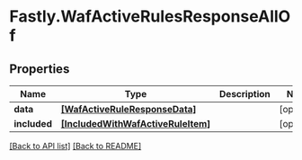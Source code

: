 # Fastly.WafActiveRulesResponseAllOf

## Properties

Name | Type | Description | Notes
------------ | ------------- | ------------- | -------------
**data** | [**[WafActiveRuleResponseData]**](WafActiveRuleResponseData.md) |  | [optional] 
**included** | [**[IncludedWithWafActiveRuleItem]**](IncludedWithWafActiveRuleItem.md) |  | [optional] 


[[Back to API list]](../../README.md#endpoints) [[Back to README]](../../README.md)
